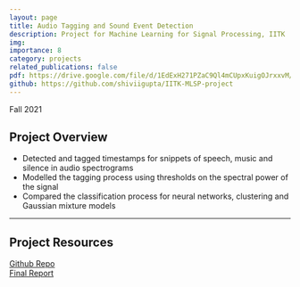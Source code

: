 ```yaml
---
layout: page
title: Audio Tagging and Sound Event Detection
description: Project for Machine Learning for Signal Processing, IITK
img: 
importance: 8
category: projects
related_publications: false
pdf: https://drive.google.com/file/d/1EdExH271PZaC9Ql4mCUpxKuigOJrxxvM/view?usp=sharing
github: https://github.com/shiviigupta/IITK-MLSP-project
---
```


<style>
.responsive-wrap iframe{ max-width: 100%;}
</style>

Fall 2021 <br>

## **Project Overview**

- Detected and tagged timestamps for snippets of speech, music and silence in audio spectrograms
- Modelled the tagging process using thresholds on the spectral power of the signal
- Compared the classification process for neural networks, clustering and Gaussian mixture models

---
## **Project Resources**
[Github Repo](https://github.com/shiviigupta/IITK-MLSP-project) <br>
[Final Report](https://drive.google.com/file/d/1EdExH271PZaC9Ql4mCUpxKuigOJrxxvM/view?usp=sharing)